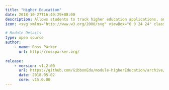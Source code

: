 ```yaml
---
title: "Higher Education"
date: 2018-10-27T16:40:29+08:00
description: Allows students to track higher education applications, and be supported by teachers as they do so. Also supports collaborative, school wide reference writing. 
icon: <svg xmlns="http://www.w3.org/2000/svg" viewBox="0 0 24 24" class="w-8"><path class="fill-current" d="M4 3h16a2 2 0 0 1 2 2v12a2 2 0 0 1-2 2H4a2 2 0 0 1-2-2V5c0-1.1.9-2 2-2zm16 12V7a2 2 0 0 1-2-2H6a2 2 0 0 1-2 2v8a2 2 0 0 1 2 2h12c0-1.1.9-2 2-2zM8 7h8a1 1 0 0 1 0 2H8a1 1 0 1 1 0-2z"></path><path class="fill-primary" d="M11.65 18.23a4 4 0 1 1 4.7 0l2.5 3.44-2.23-.18-1.48 1.68-.59-4.2a4.04 4.04 0 0 1-1.1 0l-.6 4.2-1.47-1.68-2.23.18 2.5-3.44zM14 17a2 2 0 1 0 0-4 2 2 0 0 0 0 4z"></path></svg>

# Module Details
type: open source
author: 
    - name: Ross Parker
      url: http://rossparker.org/
    
release: 
    - version: v1.2.00
      url: https://github.com/GibbonEdu/module-higherEducation/archive/v1.2.00.zip
      date: 2018-05-02
      core: v15.0.00
---
```


